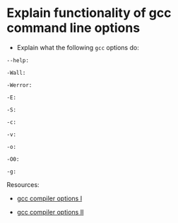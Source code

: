# Explain functionality of gcc command line options

- Explain what the following `gcc` options do:

```text
--help:

-Wall:

-Werror:

-E:

-S:

-c:

-v:

-o:

-O0:

-g:

```


Resources:

- [gcc compiler options I](https://www.thegeekstuff.com/2012/10/gcc-compiler-options/)

- [gcc compiler options II](https://gcc.gnu.org/onlinedocs/gcc/Option-Summary.html)
